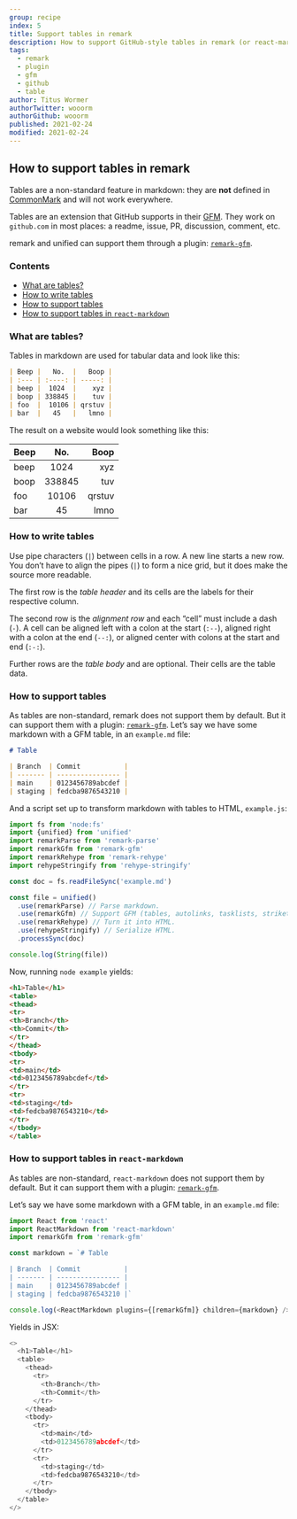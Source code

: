 ```yaml
---
group: recipe
index: 5
title: Support tables in remark
description: How to support GitHub-style tables in remark (or react-markdown)
tags:
  - remark
  - plugin
  - gfm
  - github
  - table
author: Titus Wormer
authorTwitter: wooorm
authorGithub: wooorm
published: 2021-02-24
modified: 2021-02-24
---
```


## How to support tables in remark

Tables are a non-standard feature in markdown: they are **not** defined in
[CommonMark][] and will not work everywhere.

Tables are an extension that GitHub supports in their [GFM][].
They work on `github.com` in most places: a readme, issue, PR, discussion,
comment, etc.

remark and unified can support them through a plugin:
[`remark-gfm`][remark-gfm].

### Contents

* [What are tables?](#what-are-tables)
* [How to write tables](#how-to-write-tables)
* [How to support tables](#how-to-support-tables)
* [How to support tables in `react-markdown`](#how-to-support-tables-in-react-markdown)

### What are tables?

Tables in markdown are used for tabular data and look like this:

```markdown
| Beep |   No.  |   Boop |
| :--- | :----: | -----: |
| beep |  1024  |    xyz |
| boop | 338845 |    tuv |
| foo  |  10106 | qrstuv |
| bar  |   45   |   lmno |
```

The result on a website would look something like this:

| Beep |   No.  |   Boop |
| :--- | :----: | -----: |
| beep |  1024  |    xyz |
| boop | 338845 |    tuv |
| foo  |  10106 | qrstuv |
| bar  |   45   |   lmno |

### How to write tables

Use pipe characters (`|`) between cells in a row.
A new line starts a new row.
You don’t have to align the pipes (`|`) to form a nice grid, but it does make
the source more readable.

The first row is the *table header* and its cells are the labels for their
respective column.

The second row is the *alignment row* and each “cell” must include a dash (`-`).
A cell can be aligned left with a colon at the start (`:--`), aligned right with
a colon at the end (`--:`), or aligned center with colons at the start and end
(`:-:`).

Further rows are the *table body* and are optional.
Their cells are the table data.

### How to support tables

As tables are non-standard, remark does not support them by default.
But it can support them with a plugin: [`remark-gfm`][remark-gfm].
Let’s say we have some markdown with a GFM table, in an `example.md` file:

```markdown
# Table

| Branch  | Commit           |
| ------- | ---------------- |
| main    | 0123456789abcdef |
| staging | fedcba9876543210 |
```

And a script set up to transform markdown with tables to HTML, `example.js`:

```javascript
import fs from 'node:fs'
import {unified} from 'unified'
import remarkParse from 'remark-parse'
import remarkGfm from 'remark-gfm'
import remarkRehype from 'remark-rehype'
import rehypeStringify from 'rehype-stringify'

const doc = fs.readFileSync('example.md')

const file = unified()
  .use(remarkParse) // Parse markdown.
  .use(remarkGfm) // Support GFM (tables, autolinks, tasklists, strikethrough).
  .use(remarkRehype) // Turn it into HTML.
  .use(rehypeStringify) // Serialize HTML.
  .processSync(doc)

console.log(String(file))
```

Now, running `node example` yields:

```html
<h1>Table</h1>
<table>
<thead>
<tr>
<th>Branch</th>
<th>Commit</th>
</tr>
</thead>
<tbody>
<tr>
<td>main</td>
<td>0123456789abcdef</td>
</tr>
<tr>
<td>staging</td>
<td>fedcba9876543210</td>
</tr>
</tbody>
</table>
```

### How to support tables in `react-markdown`

As tables are non-standard, `react-markdown` does not support them by default.
But it can support them with a plugin: [`remark-gfm`][remark-gfm].

Let’s say we have some markdown with a GFM table, in an `example.md` file:

```js
import React from 'react'
import ReactMarkdown from 'react-markdown'
import remarkGfm from 'remark-gfm'

const markdown = `# Table

| Branch  | Commit           |
| ------- | ---------------- |
| main    | 0123456789abcdef |
| staging | fedcba9876543210 |`

console.log(<ReactMarkdown plugins={[remarkGfm]} children={markdown} />)
```

Yields in JSX:

```javascript
<>
  <h1>Table</h1>
  <table>
    <thead>
      <tr>
        <th>Branch</th>
        <th>Commit</th>
      </tr>
    </thead>
    <tbody>
      <tr>
        <td>main</td>
        <td>0123456789abcdef</td>
      </tr>
      <tr>
        <td>staging</td>
        <td>fedcba9876543210</td>
      </tr>
    </tbody>
  </table>
</>
```

[commonmark]: https://commonmark.org

[gfm]: https://github.github.com/gfm/

[remark-gfm]: https://github.com/remarkjs/remark-gfm

